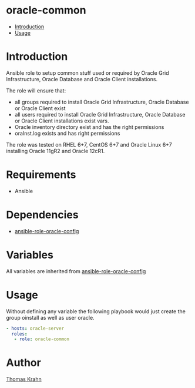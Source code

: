 oracle-common
=========
- [Introduction](#introduction)
- [Usage](#usage)

# Introduction
Ansible role to setup common stuff used or required by Oracle Grid Infrastructure, Oracle Database and Oracle Client installations.

The role will ensure that:
- all groups required to install Oracle Grid Infrastructure, Oracle Database or Oracle Client exist
- all users required to install Oracle Grid Infrastructure, Oracle Database or Oracle Client installations exist vars.
- Oracle inventory directory exist and has the right permissions
- oraInst.log exists and has right permissions

The role was tested on RHEL 6+7, CentOS 6+7 and Oracle Linux 6+7 installing Oracle 11gR2 and Oracle 12cR1.

# Requirements
- Ansible

# Dependencies
- [ansible-role-oracle-config]

# Variables
All variables are inherited from [ansible-role-oracle-config]

# Usage
Without defining any variable the following playbook would just create the group oinstall as well as user oracle.
```yaml
- hosts: oracle-server
  roles:
   - role: oracle-common
```

# Author
[Thomas Krahn](mailto:ntbc@gmx.net)

[ansible-role-oracle-config]: (http://srv-git-01-hh1.alinghi.tipp24.net/dba/ansible-role-oracle-config)
